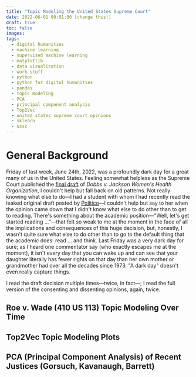 ```yaml
---
title: "Topic Modeling the United States Supreme Court"
date: 2022-06-01 00:01:00 [change this!]
draft: true
toc: false
images:
tags:
  - digital humanities
  - machine learning
  - supervised machine learning
  - matplotlib
  - data visualization
  - work stuff
  - python
  - python for digital humanities
  - pandas
  - topic modeling
  - PCA
  - principal component analysis
  - Top2Vec
  - united states supreme court opinions
  - sklearn
  - ussc
---
```


# General Background

Friday of last week, June 24th, 2022, was a profoundly dark day for a great many of us in the United States. Feeling somewhat helpless as the Supreme Court published the [final draft](https://www.supremecourt.gov/opinions/21pdf/19-1392_6j37.pdf) of _Dobbs v. Jackson Women's Health Organization_, I couldn't help but fall back on old patterns. Not really knowing what else to do—I had a student with whom I had recently read the leaked original draft posted by [Politico](https://www.politico.com/news/2022/05/02/read-justice-alito-initial-abortion-opinion-overturn-roe-v-wade-pdf-00029504)—I couldn't help but say to her when the opinion came down that I didn't know what else to do other than to get to reading. There's something about the academic position—"Well, let's get started reading ..."—that felt so weak to me at the moment in the face of all the implications and consequences of this huge decision, but, honestly, I wasn't quite sure what else to do other than to go to the default thing that the academic does: read ... and think. Last Friday was a very dark day for sure; as I heard one commentator say (who exactly escapes me at the moment), it isn't every day that you can wake up and can see that your daughter literally has fewer rights on that day than her own mother or grandmother had over all the decades since 1973. "A dark day" doesn't even really capture things.

I read the draft decision multiple times—twice, in fact—; I read the full version of the consenting and dissenting opinions, again, twice. 

## Roe v. Wade (410 US 113) Topic Modeling Over Time

## Top2Vec Topic Modeling Plots

## PCA (Principal Component Analysis) of Recent Justices (Gorsuch, Kavanaugh, Barrett)